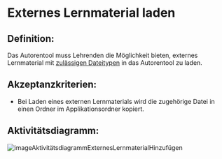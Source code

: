 # Externes Lernmaterial laden

## Definition:

Das Autorentool muss Lehrenden die Möglichkeit bieten, externes Lernmaterial mit [zulässigen Dateitypen](AWA9018.md) in
das Autorentool zu laden.

## Akzeptanzkriterien:

- Bei Laden eines externen Lernmaterials wird die zugehörige Datei in einen Ordner im Applikationsordner kopiert.

## Aktivitätsdiagramm:

![imageAktivitätsdiagrammExternesLernmaterialHinzufügen](imageAktivitätsdiagrammExternesLernmaterialHinzufügen.png)
